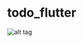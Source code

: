 # todo_flutter

![alt tag](https://user-images.githubusercontent.com/10761678/141436740-4bb1da06-1586-4168-9d09-254000c17f11.png)
